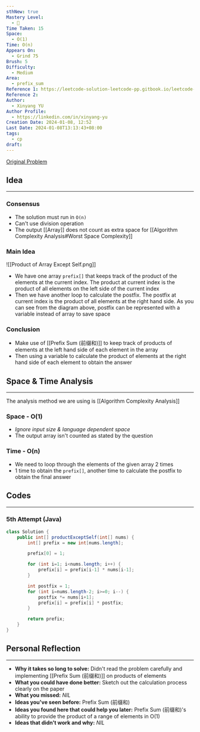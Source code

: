 ```yaml
---
sthNew: true
Mastery Level:
  - 📘
Time Taken: 15
Space:
  - O(1)
Time: O(n)
Appears On:
  - Grind 75
Brush: 5
Difficulty:
  - Medium
Area:
  - prefix_sum
Reference 1: https://leetcode-solution-leetcode-pp.gitbook.io/leetcode-solution/medium/238.product-of-array-except-self
Reference 2: 
Author:
  - Xinyang YU
Author Profile:
  - https://linkedin.com/in/xinyang-yu
Creation Date: 2024-01-08, 12:52
Last Date: 2024-01-08T13:13:43+08:00
tags:
  - cp
draft: 
---
```

[Original Problem](https://leetcode.com/problems/product-of-array-except-self/)
## Idea
---
### Consensus
- The solution must run in `O(n)`
- Can't use division operation
- The output [[Array]] does not count as extra space for [[Algorithm Complexity Analysis#Worst Space Complexity]]

### Main Idea
![[Product of Array Except Self.png]]

- We have one array `prefix[]` that keeps track of the product of the elements at the current index. The product at current index is the product of all elements on the left side of the current index
- Then we have another loop to calculate the postfix. The postfix at current index is the product of all elements at the right hand side. As you can see from the diagram above, postfix can be represented with a variable instead of array to save space
### Conclusion
- Make use of [[Prefix Sum (前缀和)]] to keep track of products of elements at the left hand side of each element in the array
- Then using a variable to calculate the product of elements at the right hand side of each element to obtain the answer


## Space & Time Analysis
---
The analysis method we are using is [[Algorithm Complexity Analysis]]
### Space - O(1)
- *Ignore input size & language dependent space*
- The output array isn't counted as stated by the question 
### Time - O(n)
- We need to loop through the elements of the given array 2 times
- 1 time to obtain the `prefix[]`, another time to calculate the postfix to obtain the final answer
 

## Codes
---
### 5th Attempt (Java)
```java title="Solution.java"
class Solution {
    public int[] productExceptSelf(int[] nums) {
        int[] prefix = new int[nums.length];

        prefix[0] = 1;

        for (int i=1; i<nums.length; i++) {
            prefix[i] = prefix[i-1] * nums[i-1]; 
        }

        int postfix = 1;
        for (int i=nums.length-2; i>=0; i--) {
            postfix *= nums[i+1];
            prefix[i] = prefix[i] * postfix;
        }

        return prefix;
    }
}
```

## Personal Reflection
---
- **Why it takes so long to solve:** Didn't read the problem carefully and implementing [[Prefix Sum (前缀和)]] on products of elements
- **What you could have done better:** Sketch out the calculation process clearly on the paper
- **What you missed:** *NIL*
- **Ideas you've seen before:** Prefix Sum (前缀和)
- **Ideas you found here that could help you later:** Prefix Sum (前缀和)'s ability to provide the product of a range of elements in O(1)
- **Ideas that didn't work and why:** *NIL*
